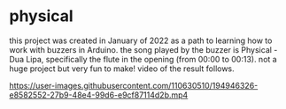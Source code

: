 # physical
this project was created in January of 2022 as a path to learning how to work with buzzers in Arduino. the song played by the buzzer is Physical - Dua Lipa, specifically the flute in the opening (from 00:00 to 00:13). not a huge project but very fun to make! video of the result follows. 

https://user-images.githubusercontent.com/110630510/194946326-e8582552-27b9-48e4-99d6-e9cf87114d2b.mp4

